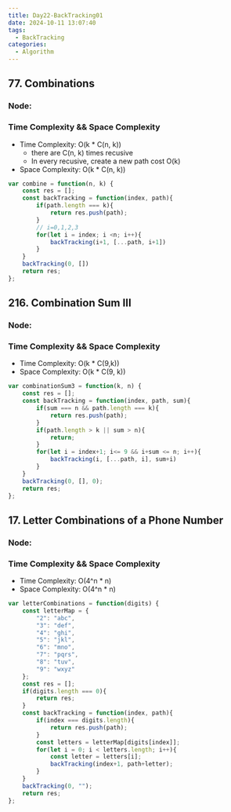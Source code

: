 ```yaml
---
title: Day22-BackTracking01
date: 2024-10-11 13:07:40
tags:
  - BackTracking
categories:
  - Algorithm
---
```


## 77. Combinations

### Node:

### Time Complexity && Space Complexity

- Time Complexity: O(k * C(n, k))
    - there are C(n, k) times recusive
    - In every recusive, create a new path cost O(k)
- Space Complexity: O(k * C(n, k))

```js
var combine = function(n, k) {
    const res = [];
    const backTracking = function(index, path){
        if(path.length === k){
            return res.push(path);
        }
        // i=0,1,2,3
        for(let i = index; i <n; i++){
            backTracking(i+1, [...path, i+1])
        }
    }
    backTracking(0, [])
    return res;
};
```

## 216. Combination Sum III

### Node:

### Time Complexity && Space Complexity

- Time Complexity: O(k * C(9,k))
- Space Complexity: O(k * C(9, k)) 

```js
var combinationSum3 = function(k, n) {
    const res = [];
    const backTracking = function(index, path, sum){
        if(sum === n && path.length === k){
            return res.push(path);
        }
        if(path.length > k || sum > n){
            return;
        }
        for(let i = index+1; i<= 9 && i+sum <= n; i++){
            backTracking(i, [...path, i], sum+i)
        }
    }
    backTracking(0, [], 0);
    return res;
};
```

## 17. Letter Combinations of a Phone Number

### Node:

### Time Complexity && Space Complexity

- Time Complexity: O(4^n * n)
- Space Complexity: O(4^n * n)

```js
var letterCombinations = function(digits) {
    const letterMap = {
        "2": "abc",
        "3": "def",
        "4": "ghi",
        "5": "jkl",
        "6": "mno",
        "7": "pqrs",
        "8": "tuv",
        "9": "wxyz"
    };
    const res = [];
    if(digits.length === 0){
        return res;
    }
    const backTracking = function(index, path){
        if(index === digits.length){
            return res.push(path);
        }
        const letters = letterMap[digits[index]];
        for(let i = 0; i < letters.length; i++){
            const letter = letters[i];
            backTracking(index+1, path+letter);
        }
    }
    backTracking(0, "");
    return res;
};
```
